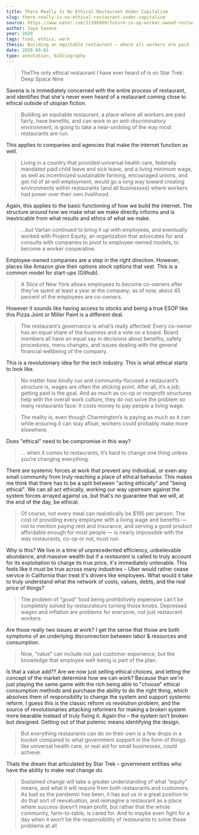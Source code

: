 ```yaml
---
title: There Really Is No Ethical Restaurant Under Capitalism
slug: there-really-is-no-ethical-restaurant-under-capitalism
source: https://www.eater.com/21398969/future-co-op-worker-owned-restaurants-ethical-business
author: Jaya Saxena
year: 2020
tags: food, ethics, work
thesis: Building an equitable restaurant — where all workers are paid fairly, have benefits, and work without discrimination — will require undoing the way most restaurants are run
date: 2020.09.01
type: annotation, bibliography
---
```


> TheThe only ethical restaurant I have ever heard of is on Star Trek: Deep Space Nine

Saxena is is immediately concerned with the entire process of restaurant, and identifies that she's never even heard of a restaurant coming close to ethical outside of utopian fiction. 

> Building an equitable restaurant, a place where all workers are paid fairly, have benefits, and can work in an anti-discriminatory environment, is going to take a near-undoing of the way most restaurants are run.

This applies to companies and agencies that make the internet function as well.

>  Living in a country that provided universal health care, federally mandated paid child leave and sick leave, and a living minimum wage, as well as incentivized sustainable farming, encouraged unions, and got rid of at-will employment, would go a long way toward creating environments within restaurants (and all businesses) where workers had power over their own livelihood.

Again, this applies to the basic functioning of how we build the internet. The structure _around_ how we make what we make directly informs and is inextricable from what results and ethics of what we make.

> …but Vartan continued to bring it up with employees, and eventually worked with Project Equity, an organization that advocates for and consults with companies to pivot to employee-owned models, to become a worker cooperative.

Employee-owned companies are a step in the right direction. However, places like Amazon give their options stock options that vest. This is a common model for start-ups (Github). 

> A Slice of New York allows employees to become co-owners after they’ve spent at least a year at the company; as of now, about 45 percent of the employees are co-owners.

However it sounds like having access to stocks and being a true ESOP like this Pizza Joint or Miller Paint is a different deal. 

> The restaurant’s governance is what’s really affected: Every co-owner has an equal share of the business and a vote on a board. Board members all have an equal say in decisions about benefits, safety procedures, menu changes, and issues dealing with the general financial wellbeing of the company. 

This is a revolutionary idea for the tech industry. This is what ethical starts to look like. 

> No matter how kindly run and community-focused a restaurant’s structure is, wages are often the sticking point. After all, it’s a job; getting paid is the goal. And as much as co-op or nonprofit structures help with the overall work culture, they do not solve the problem so many restaurants face: It costs money to pay people a living wage.

> The reality is, even though Charmington’s is paying as much as it can while ensuring it can stay afloat, workers could probably make more elsewhere.

Does "ethical" need to be compromise in this way?

> … when it comes to restaurants, it’s hard to change one thing unless you’re changing everything.

There are systemic forces at work that prevent any individual, or even any small community from truly reaching a place of ethical behavior. This makes me think that there has to be a split between "acting ethically" and "being ethical". We can all act ethically, working our way upstream against the system forces arrayed against us, but that's no guarantee that we will, at the end of the day, be ethical. 

> Of course, not every meal can realistically be $195 per person. The cost of providing every employee with a living wage and benefits — not to mention paying rent and insurance, and serving a good product affordable enough for most people — is nearly impossible with the way restaurants, co-op or not, must run. 

Why is this? We live in a time of unprecedented efficiency, unbelievable abundance, and massive wealth but if a _restaurant_ is called to truly account for its exploitation to charge its true price, it's immediately untenable. This feels like it must be true across many industries – Uber would rather cease service in California than treat it's drivers like employees. What would it take to truly understand what the network of costs, values, debts, and the real price of things?

> The problem of “good” food being prohibitively expensive can’t be completely solved by restaurateurs turning those knobs. Depressed wages and inflation are problems for everyone, not just restaurant workers

Are those really two issues at work? I get the sense that those are both symptoms of an underlying disconnection between labor & resources and consumption. 

> Now, “value” can include not just customer experience, but the knowledge that employee well-being is part of the plan.

Is that a value add?? Are we now just selling ethical choices, and letting the concept of the market determine how we can work? Because than we're just playing the same game with the rich being able to "choose" ethical consumption methods and purchase the ability to do the right thing, which absolves them of responsibility to change the system and support systemic reform. I guess this is the classic reform vs revolution problem, and the source of revolutionaries attacking reformers for making a broken system more bearable instead of truly fixing it. Again tho – the system isn't broken but designed. Getting out of that polemic means identifying the design. 

> But everything restaurants can do on their own is a few drops in a bucket compared to what government support in the form of things like universal health care, or real aid for small businesses, could achieve.

Thats the dream that articulated by Star Trek – government entities who have the ability to make real change _do_.

> Sustained change will take a greater understanding of what “equity” means, and what it will require from both restaurants and customers. As bad as the pandemic has been, it has put us in a great position to do that sort of reevaluation, and reimagine a restaurant as a place where success doesn’t mean profit, but rather that the whole community, farm-to-table, is cared for. And to maybe even fight for a day when it won’t be the responsibility of restaurants to solve these problems at all

